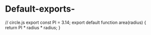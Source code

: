 # Default-exports-

// circle.js
export const PI = 3.14;
export default function area(radius) {
 return PI * radius * radius;
}
